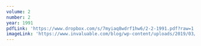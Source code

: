 ```yaml
---
volume: 2
number: 2
year: 1991
pdfLink: 'https://www.dropbox.com/s/7myiaq8wdrf1hw6/2-2-1991.pdf?raw=1'
imageLink: 'https://www.invaluable.com/blog/wp-content/uploads/2019/03/buddhist-art-hero.jpg'
---
```

